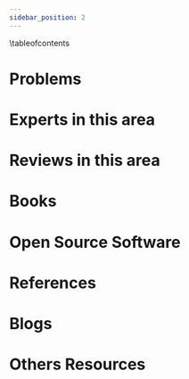 ```yaml
---
sidebar_position: 2
---
```

\tableofcontents
# Problems
  
# Experts in this area
  

# Reviews in this area

  
# Books


# Open Source Software


# References
  

# Blogs
  
# Others Resources